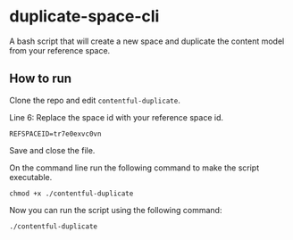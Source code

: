 # duplicate-space-cli
A bash script that will create a new space and duplicate the content model from your reference space.

## How to run
Clone the repo and edit `contentful-duplicate`.

Line 6: Replace the space id with your reference space id.

```
REFSPACEID=tr7e0exvc0vn
```

Save and close the file.

On the command line run the following command to make the script executable.

```
chmod +x ./contentful-duplicate
```

Now you can run the script using the following command:

```
./contentful-duplicate
```
